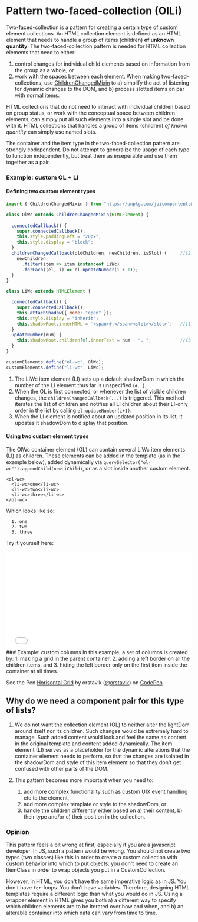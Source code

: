 # Pattern two-faced-collection (OlLi)

Two-faced-collection is a pattern for creating a certain type of custom element collections.
An HTML collection element is defined as an HTML element that needs to handle a group of items (children) **of unknown quantity**.
The two-faced-collection pattern is needed for HTML collection elements that need to either:
1. control changes for individual child elements based on information from the group as a whole, or
2. work with the spaces between each element.
When making two-faced-collections, use [ChildrenChangedMixin](ChildrenChangedMixin.md) to 
a) simplify the act of listening for dynamic changes to the DOM, and 
b) process slotted items on par with normal items.

HTML collections that do not need to interact with individual children based on group status, 
or work with the conceptual space between children elements, 
can simply put all such elements into a single slot and be done with it. 
HTML collections that handles a group of items (children) *of known quantity* 
can simply use named slots.

The container and the item type in the two-faced-collection pattern are strongly codependent.
Do not attempt to generalize the usage of each type to function independently, but treat them as 
inseperable and use them together as a pair.

### Example: custom OL + LI

#### Defining two custom element types
```javascript
import { ChildrenChangedMixin } from "https://unpkg.com/joicompontents@1.1.0/src/ChildrenChangedMixin.js";

class OlWc extends ChildrenChangedMixin(HTMLElement) {
                                                                                
  connectedCallback() {                                           
    super.connectedCallback();
    this.style.paddingLeft = "20px";
    this.style.display = "block";
  }
  childrenChangedCallback(oldChildren, newChildren, isSlot) {     //[2]
    newChildren
      .filter(item => item instanceof LiWc)
      .forEach((el, i) => el.updateNumber(i + 1));
  }
}

class LiWc extends HTMLElement {

  connectedCallback() {
    super.connectedCallback();
    this.attachShadow({ mode: "open" });
    this.style.display = "inherit";                      
    this.shadowRoot.innerHTML = `<span>#.</span><slot></slot>`;   //[1]
  }
  updateNumber(num) {                                             
    this.shadowRoot.children[0].innerText = num + ". ";           //[3]
  }
}

customElements.define("ol-wc", OlWc);
customElements.define("li-wc", LiWc);
```
1. The LiWc item element (LI) sets up a default shadowDom in which the number of the LI element thus far
is unspecified (`#. `).
2. When the OL is first connected, or whenever the list of visible children changes, 
the `childrenChangedCallback(...)` is triggered. This method iterates the list of children 
and notifies all LI children about their LI-only order in the list by calling `el.updateNumber(i+1)`.
3. When the LI element is notified about an updated position in its list, 
it updates it shadowDom to display that position.

#### Using two custom element types
The OlWc container element (OL) can contain several LiWc item elements (LI) as children.
These elements can be added in the template (as in the example below), added dynamically via 
`querySelector("ol-wc"").appendChild(newLiChild)`, or as a slot inside another custom element.
```
<ol-wc>
  <li-wc>one</li-wc>
  <li-wc>two</li-wc>
  <li-wc>three</li-wc>
</ol-wc>
```
Which looks like so:

```text
  1. one
  2. two
  3. three
```
Try it yourself here:

<iframe height='265' scrolling='no' title='ul-wc' src='//codepen.io/orstavik/embed/KoeLme/?height=265&theme-id=dark&default-tab=html,result&embed-version=2' frameborder='no' allowtransparency='true' allowfullscreen='true' style='width: 100%;'>
See the Pen <a href='https://codepen.io/orstavik/pen/KoeLme/'>ul-wc</a> by orstavik (<a href='https://codepen.io/orstavik'>@orstavik</a>) on <a href='https://codepen.io'>CodePen</a>.
</iframe>
### Example: custom columns
In this example, a set of columns is created by:
1. making a grid in the parent container, 
2. adding a left border on all the children items, and
3. hiding the left border only on the first item inside the container at all times.

<p data-height="265" data-theme-id="dark" data-slug-hash="BrPKNp" data-default-tab="js,result" data-user="orstavik" data-embed-version="2" data-pen-title="Horisontal Grid" class="codepen">See the Pen <a href="https://codepen.io/orstavik/pen/BrPKNp/">Horisontal Grid</a> by orstavik (<a href="https://codepen.io/orstavik">@orstavik</a>) on <a href="https://codepen.io">CodePen</a>.</p>
<script async src="https://static.codepen.io/assets/embed/ei.js"></script>


## Why do we need a component pair for this type of lists?
1. We do not want the collection element (OL) to neither alter the lightDom around itself nor its children.
Such changes would be extremely hard to manage. Such added content would look and feel the same as
content in the original template and content added dynamically.
The item element (LI) serves as a placeholder for the dynamic alterations 
that the container element needs to perform, so that the changes are isolated in the shadowDom and style 
of this item element so that they don't get confused with other parts of the DOM.

2. This pattern becomes more important when you need to:
    1. add more complex functionality such as custom UIX event handling etc to the element,
    2. add more complex template or style to the shadowDom, or
    3. handle the children differently either based on a) their content, 
    b) their type and/or c) their position in the collection.


### Opinion
This pattern feels a bit wrong at first, especially if you are a javascript developer.
In JS, such a pattern would be wrong. You should not create two types (two classes) like this 
in order to create a custom collection with custom behavior into which to put objects: 
you don't need to create an ItemClass in order to wrap objects you put in a CustomCollection.

However, in HTML, you don't have the same imperative logic as in JS. You don't have `for`-loops. 
You don't have variables. Therefore, designing HTML templates require a different logic than what 
you would do in JS. Using a wrapper element in HTML gives you both a) a different way to specify 
which children elements are to be iterated over how and when, and b) an alterable container into 
which data can vary from time to time. 